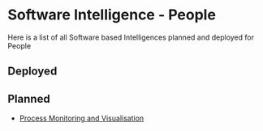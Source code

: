 # Software Intelligence - People

Here is a list of all Software based Intelligences planned and deployed for People

## Deployed

## Planned

* [Process Monitoring and Visualisation](ProcessMonitoring.md)
